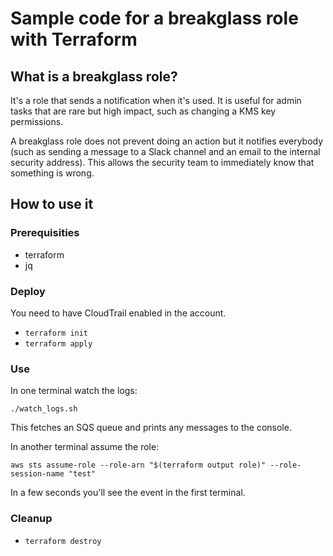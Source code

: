# Sample code for a breakglass role with Terraform

## What is a breakglass role?

It's a role that sends a notification when it's used. It is useful for admin tasks that are rare but high impact, such as changing a KMS key permissions.

A breakglass role does not prevent doing an action but it notifies everybody (such as sending a message to a Slack channel and an email to the internal security address). This allows the security team to immediately know that something is wrong.

## How to use it

### Prerequisities

* terraform
* jq

### Deploy

You need to have CloudTrail enabled in the account.

* ```terraform init```
* ```terraform apply```

### Use

In one terminal watch the logs:

```./watch_logs.sh```

This fetches an SQS queue and prints any messages to the console.

In another terminal assume the role:

```aws sts assume-role --role-arn "$(terraform output role)" --role-session-name "test"```

In a few seconds you'll see the event in the first terminal.

### Cleanup

* ```terraform destroy```
